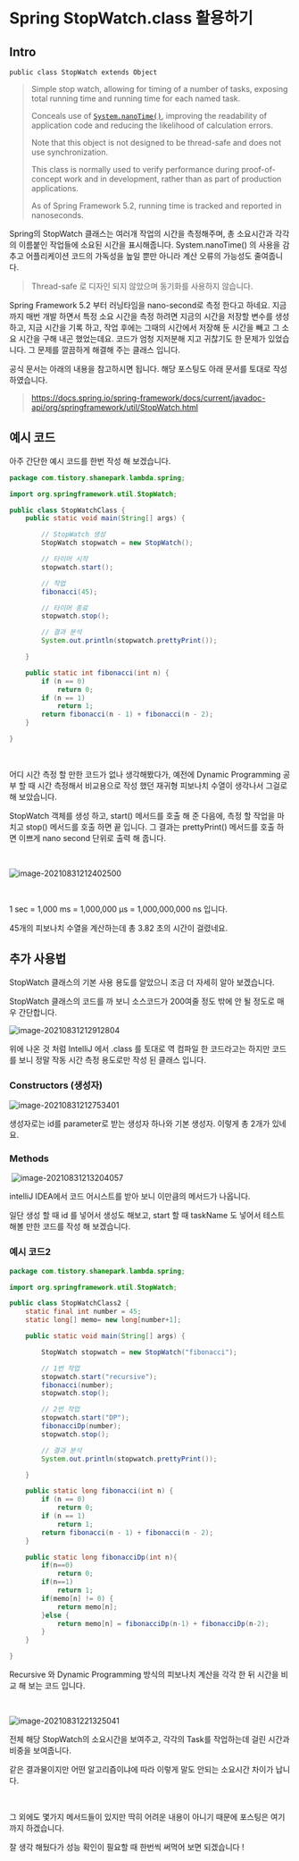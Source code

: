 # Spring StopWatch.class 활용하기

## Intro

```
public class StopWatch extends Object
```

> Simple stop watch, allowing for timing of a number of tasks, exposing total running time and running time for each named task.
>
> Conceals use of [`System.nanoTime()`](https://docs.oracle.com/javase/8/docs/api/java/lang/System.html?is-external=true#nanoTime--), improving the readability of application code and reducing the likelihood of calculation errors.
>
> Note that this object is not designed to be thread-safe and does not use synchronization.
>
> This class is normally used to verify performance during proof-of-concept work and in development, rather than as part of production applications.
>
> As of Spring Framework 5.2, running time is tracked and reported in nanoseconds.

Spring의 StopWatch 클래스는 여러개 작업의 시간을 측정해주며, 총 소요시간과 각각의 이름붙인 작업들에 소요된 시간을 표시해줍니다. System.nanoTime() 의 사용을 감추고 어플리케이션 코드의 가독성을 높일 뿐만 아니라 계산 오류의 가능성도 줄여줍니다. 

> Thread-safe 로 디자인 되지 않았으며 동기화를 사용하지 않습니다.

Spring Framework 5.2 부터 러닝타임을 nano-second로 측정 한다고 하네요. 지금까지 매번 개발 하면서 특정 소요 시간을 측정 하려면 지금의 시간을 저장할 변수를 생성 하고, 지금 시간을 기록 하고, 작업 후에는 그때의 시간에서 저장해 둔 시간을 빼고 그 소요 시간을 구해 내곤 했었는데요. 코드가 엄청 지저분해 지고 귀찮기도 한 문제가 있었습니다. 그 문제를 깔끔하게 해결해 주는 클래스 입니다.



공식 문서는 아래의 내용을 참고하시면 됩니다. 해당 포스팅도 아래 문서를 토대로 작성 하였습니다.

> https://docs.spring.io/spring-framework/docs/current/javadoc-api/org/springframework/util/StopWatch.html

## 예시 코드		

아주 간단한 예시 코드를 한번 작성 해 보겠습니다.

```java
package com.tistory.shanepark.lambda.spring;

import org.springframework.util.StopWatch;

public class StopWatchClass {
    public static void main(String[] args) {

        // StopWatch 생성
        StopWatch stopwatch = new StopWatch();

        // 타이머 시작
        stopwatch.start();

        // 작업
        fibonacci(45);

        // 타이머 종료
        stopwatch.stop();

        // 결과 분석
        System.out.println(stopwatch.prettyPrint());

    }

    public static int fibonacci(int n) {
        if (n == 0)
            return 0;
        if (n == 1)
            return 1;
        return fibonacci(n - 1) + fibonacci(n - 2);
    }

}	
```

​	

어디 시간 측정 할 만한 코드가 없나 생각해봤다가, 예전에 Dynamic Programming 공부 할 때 시간 측정해서 비교용으로 작성 했던 재귀형 피보나치 수열이 생각나서 그걸로 해 보았습니다.

StopWatch 객체를 생성 하고,  start() 메서드를 호출 해 준 다음에, 측정 할 작업을 마치고 stop() 메서드를 호출 하면 끝 입니다. 그 결과는 prettyPrint() 메서드를 호출 하면 이쁘게 nano second 단위로 출력 해 줍니다.

​		

![image-20210831212402500](https://raw.githubusercontent.com/Shane-Park/markdownBlog/master/backend/spring/StopWatch.assets/image-20210831212402500.png)

​	

1 sec = 1,000 ms = 1,000,000 μs = 1,000,000,000 ns 입니다.

45개의 피보나치 수열을 계산하는데 총 3.82 초의 시간이 걸렸네요.

## 추가 사용법

StopWatch 클래스의 기본 사용 용도를 알았으니 조금 더 자세히 알아 보겠습니다.

StopWatch 클래스의 코드를 까 보니 소스코드가 200여줄 정도 밖에 안 될 정도로 매우 간단합니다. 

![image-20210831212912804](https://raw.githubusercontent.com/Shane-Park/markdownBlog/master/backend/spring/StopWatch.assets/image-20210831212912804.png)

위에 나온 것 처럼 IntelliJ 에서 .class 를 토대로 역 컴파일 한 코드라고는 하지만 코드를 보니 정말 작동 시간 측정 용도로만 작성 된 클래스 입니다.

### Constructors (생성자)

![image-20210831212753401](https://raw.githubusercontent.com/Shane-Park/markdownBlog/master/backend/spring/StopWatch.assets/image-20210831212753401.png)

생성자로는 id를 parameter로 받는 생성자 하나와 기본 생성자. 이렇게 총 2개가 있네요.

### Methods

​	![image-20210831213204057](https://raw.githubusercontent.com/Shane-Park/markdownBlog/master/backend/spring/StopWatch.assets/image-20210831213204057.png)

intelliJ IDEA에서 코드 어시스트를 받아 보니 이만큼의 메서드가 나옵니다. 

일단 생성 할 때 id 를 넣어서 생성도 해보고, start 할 때 taskName 도 넣어서 테스트 해볼 만한 코드를 작성 해 보겠습니다.

### 예시 코드2		

```java
package com.tistory.shanepark.lambda.spring;

import org.springframework.util.StopWatch;

public class StopWatchClass2 {
    static final int number = 45;
    static long[] memo= new long[number+1];

    public static void main(String[] args) {

        StopWatch stopwatch = new StopWatch("fibonacci");

        // 1번 작업
        stopwatch.start("recursive");
        fibonacci(number);
        stopwatch.stop();

        // 2번 작업
        stopwatch.start("DP");
        fibonacciDp(number);
        stopwatch.stop();

        // 결과 분석
        System.out.println(stopwatch.prettyPrint());

    }

    public static long fibonacci(int n) {
        if (n == 0)
            return 0;
        if (n == 1)
            return 1;
        return fibonacci(n - 1) + fibonacci(n - 2);
    }

    public static long fibonacciDp(int n){
        if(n==0)
            return 0;
        if(n==1)
            return 1;
        if(memo[n] != 0) {
            return memo[n];
        }else {
            return memo[n] = fibonacciDp(n-1) + fibonacciDp(n-2);
        }
    }

}
```

Recursive 와 Dynamic Programming 방식의 피보나치 계산을 각각 한 뒤 시간을 비교 해 보는 코드 입니다.

​		

![image-20210831221325041](https://raw.githubusercontent.com/Shane-Park/markdownBlog/master/backend/spring/StopWatch.assets/image-20210831221325041.png)

전체 해당 StopWatch의 소요시간을 보여주고, 각각의 Task를 작업하는데 걸린 시간과 비중을 보여줍니다.

같은 결과물이지만 어떤 알고리즘이냐에 따라 이렇게 말도 안되는 소요시간 차이가 납니다.

​		

그 외에도 몇가지 메서드들이 있지만 딱히 어려운 내용이 아니기 때문에 포스팅은 여기까지 하겠습니다.

잘 생각 해뒀다가 성능 확인이 필요할 때 한번씩 써먹어 보면 되겠습니다 !

